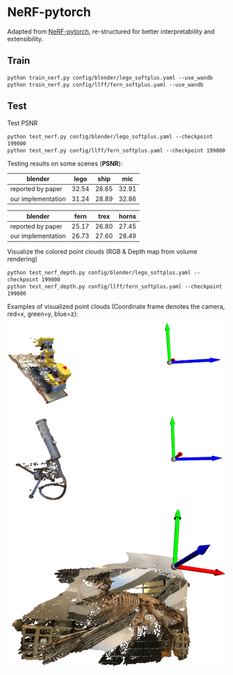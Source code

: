 # NeRF-pytorch

Adapted from [NeRF-pytorch](https://github.com/yenchenlin/nerf-pytorch), re-structured for better interpretability and extensibility.


## Train

```shell script
python train_nerf.py config/blender/lego_softplus.yaml --use_wandb
python train_nerf.py config/llff/fern_softplus.yaml --use_wandb
```

## Test

Test PSNR

```shell script
python test_nerf.py config/blender/lego_softplus.yaml --checkpoint 199000
python test_nerf.py config/llff/fern_softplus.yaml --checkpoint 199000
```

Testing results on some scenes (**PSNR**):

| blender            | lego   | ship  | mic   |
|--------------------|--------|-------|-------|
| reported by paper  | 32.54  | 28.65 | 32.91 |
| our implementation | 31.24 | 28.89 | 32.86 |


| blender            | fern  | trex  | horns |
|--------------------|-------|-------|-------|
| reported by paper  | 25.17 | 26.80 | 27.45 |
| our implementation | 26.73 | 27.60 | 28.49 |

Visualize the colored point clouds (RGB & Depth map from volume rendering)

```shell script
python test_nerf_depth.py config/blender/lego_softplus.yaml --checkpoint 199000
python test_nerf_depth.py config/llff/fern_softplus.yaml --checkpoint 199000
```

Examples of visualized point clouds (Coordinate frame denotes the camera, red=x, green=y, blue=z):
<img src="figures/lego.png" alt="drawing" width=600/>
<img src="figures/mic.png" alt="drawing" width=600/>
<img src="figures/trex.png" alt="drawing" width=600/>